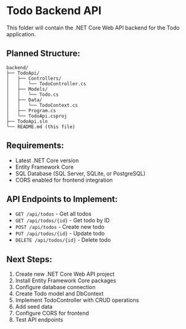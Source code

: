 # Todo Backend API

This folder will contain the .NET Core Web API backend for the Todo application.

## Planned Structure:
```
backend/
├── TodoApi/
│   ├── Controllers/
│   │   └── TodoController.cs
│   ├── Models/
│   │   └── Todo.cs
│   ├── Data/
│   │   └── TodoContext.cs
│   ├── Program.cs
│   └── TodoApi.csproj
├── TodoApi.sln
└── README.md (this file)
```

## Requirements:
- Latest .NET Core version
- Entity Framework Core
- SQL Database (SQL Server, SQLite, or PostgreSQL)
- CORS enabled for frontend integration

## API Endpoints to Implement:
- `GET /api/todos` - Get all todos
- `GET /api/todos/{id}` - Get todo by ID
- `POST /api/todos` - Create new todo
- `PUT /api/todos/{id}` - Update todo
- `DELETE /api/todos/{id}` - Delete todo

## Next Steps:
1. Create new .NET Core Web API project
2. Install Entity Framework Core packages
3. Configure database connection
4. Create Todo model and DbContext
5. Implement TodoController with CRUD operations
6. Add seed data
7. Configure CORS for frontend
8. Test API endpoints